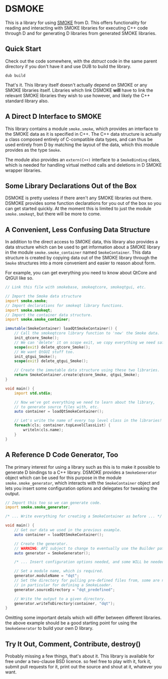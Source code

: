 # DSMOKE

This is a library for using
[SMOKE](http://techbase.kde.org/Development/Languages/Smoke)
from D. This offers functionality for reading and interacting with SMOKE
libraries for executing C++ code through D and for generating D libraries from
generated SMOKE libraries.

## Quick Start

Check out the code somewhere, with the *dstruct* code in the same parent directory if you don't have it and use DUB to build the
library.

```
dub build
```

That's it. This library itself doesn't actually depend on SMOKE or any
SMOKE libraries itself. Libraries which link DSMOKE **will** have to link
the relevant SMOKE libraries they wish to use however, and likely the C++
standard library also.

## A Direct D Interface to SMOKE

This library contains a module ```smoke.smoke```, which provides an interface
to the SMOKE data as it is specified in C++. The C++ data structure is actually
a class composed entirely of C-compatible data types, and can thus be used
entirely from D by matching the layout of the data, which this module provides
as the type ``Smoke``.

The module also provides an ```extern(C++)``` interface to a ```SmokeBinding```
class, which is needed for handling virtual method calls and deletions in D
SMOKE wrapper libraries.

## Some Library Declarations Out of the Box

DSMOKE is pretty useless if there aren't any SMOKE libraries out there. DSMOKE
provides some function declarations for you out of the box so you can get
started quickly. At the moment this is limited to just the module
```smoke.smokeqt```, but there will be more to come.

## A Convenient, Less Confusing Data Structure

In addition to the direct access to SMOKE data, this library also provides a
data structure which can be used to get information about a SMOKE library in
the module ```smoke.smoke_container``` named ```SmokeContainer```. This data
structure is created by copying data out of the SMOKE library through the
```Smoke``` structures into a more convenient and easier to reason about form.

For example, you can get everything you need to know about QtCore and QtGUI
like so.

```D
// Link this file with smokebase, smokeqtcore, smokeqtgui, etc.

// Import the Smoke data structure
import smoke.smoke;
// Import declarations for smokeqt library functions.
import smoke.smokeqt;
// Import the container data structure.
import smoke.smoke_container;

immutable(SmokeContainer) loadQtSmokeContainer() {
    // Call the smokeqtcore library function to 'new' the Smoke data.
    init_qtcore_Smoke();
    // We can 'delete' it on scope exit, we copy everything we need safely.
    scope(exit) delete_qtcore_Smoke();
    // We want QtGUI stuff too.
    init_qtgui_Smoke();
    scope(exit) delete_qtgui_Smoke();

    // Create the immutable data structure using these two libraries.
    return SmokeContainer.create(qtcore_Smoke, qtgui_Smoke);
}

void main() {
    import std.stdio;

    // Now we've got everything we need to learn about the library,
    // to generate source files with, etc.
    auto container = loadQtSmokeContainer();

    // Let's write the name of every top level class in the libraries!
    foreach(cls; container.topLevelClassList) {
        writeln(cls.name);
    }
}
```

## A Reference D Code Generator, Too

The primary interest for using a library such as this is to make it possible to
generate D bindings to a C++ library. DSMOKE provides a ```SmokeGenerator```
object which can be used for this purpose in the module
```smoke.smoke_generator```, which interacts with the ```SmokeContainer```
object and lets you insert some configuration options and delegates for
tweaking the output.

```D
// Import this too so we can generate code.
import smoke.smoke_generator;

/* ... Write everything for creating a SmokeContainer as before ... */

void main() {
    // Get our data we used in the previous example.
    auto container = loadQtSmokeContainer();

    // Create the generator.
    // WARNING: API subject to change to eventually use the Builder pattern.
    auto generator = SmokeGenerator();

    /* ... Insert configuration options needed, and some WILL be needed ... */

    // Set a module name, which is required.
    generator.moduleName = "dqt";
    // Set the directory for pulling pre-defined files from, some are needed,
    // in particular for defining a SmokeLoader.
    generator.sourceDirectory = "dqt_predefined";

    // Write the output to a given directory.
    generator.writeToDirectory(container, "dqt");
}
```

Omitting some important details which will differ between different libraries.
the above example should be  a good starting point for using the
```SmokeGenerator``` to build your own D library.

## Try It Out, Comment, Contribute, destroy()

Probably missing a few things, that's about it. This library is available for
free under a two-clause BSD licence. so feel free to play with it, fork it,
submit pull requests for it, print out the source and shout at it, whatever you
want.
